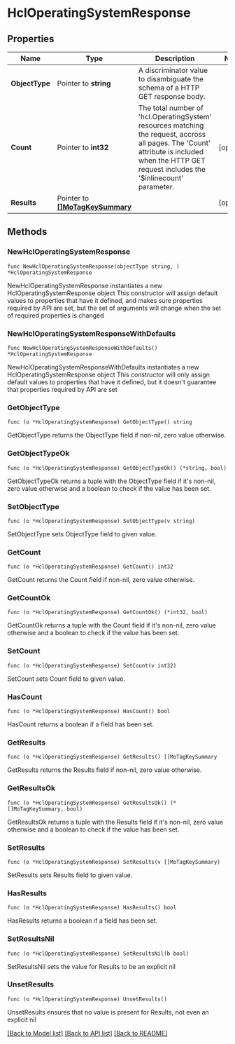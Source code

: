 # HclOperatingSystemResponse

## Properties

Name | Type | Description | Notes
------------ | ------------- | ------------- | -------------
**ObjectType** | Pointer to **string** | A discriminator value to disambiguate the schema of a HTTP GET response body. | 
**Count** | Pointer to **int32** | The total number of &#39;hcl.OperatingSystem&#39; resources matching the request, accross all pages. The &#39;Count&#39; attribute is included when the HTTP GET request includes the &#39;$inlinecount&#39; parameter. | [optional] 
**Results** | Pointer to [**[]MoTagKeySummary**](MoTagKeySummary.md) |  | [optional] 

## Methods

### NewHclOperatingSystemResponse

`func NewHclOperatingSystemResponse(objectType string, ) *HclOperatingSystemResponse`

NewHclOperatingSystemResponse instantiates a new HclOperatingSystemResponse object
This constructor will assign default values to properties that have it defined,
and makes sure properties required by API are set, but the set of arguments
will change when the set of required properties is changed

### NewHclOperatingSystemResponseWithDefaults

`func NewHclOperatingSystemResponseWithDefaults() *HclOperatingSystemResponse`

NewHclOperatingSystemResponseWithDefaults instantiates a new HclOperatingSystemResponse object
This constructor will only assign default values to properties that have it defined,
but it doesn't guarantee that properties required by API are set

### GetObjectType

`func (o *HclOperatingSystemResponse) GetObjectType() string`

GetObjectType returns the ObjectType field if non-nil, zero value otherwise.

### GetObjectTypeOk

`func (o *HclOperatingSystemResponse) GetObjectTypeOk() (*string, bool)`

GetObjectTypeOk returns a tuple with the ObjectType field if it's non-nil, zero value otherwise
and a boolean to check if the value has been set.

### SetObjectType

`func (o *HclOperatingSystemResponse) SetObjectType(v string)`

SetObjectType sets ObjectType field to given value.


### GetCount

`func (o *HclOperatingSystemResponse) GetCount() int32`

GetCount returns the Count field if non-nil, zero value otherwise.

### GetCountOk

`func (o *HclOperatingSystemResponse) GetCountOk() (*int32, bool)`

GetCountOk returns a tuple with the Count field if it's non-nil, zero value otherwise
and a boolean to check if the value has been set.

### SetCount

`func (o *HclOperatingSystemResponse) SetCount(v int32)`

SetCount sets Count field to given value.

### HasCount

`func (o *HclOperatingSystemResponse) HasCount() bool`

HasCount returns a boolean if a field has been set.

### GetResults

`func (o *HclOperatingSystemResponse) GetResults() []MoTagKeySummary`

GetResults returns the Results field if non-nil, zero value otherwise.

### GetResultsOk

`func (o *HclOperatingSystemResponse) GetResultsOk() (*[]MoTagKeySummary, bool)`

GetResultsOk returns a tuple with the Results field if it's non-nil, zero value otherwise
and a boolean to check if the value has been set.

### SetResults

`func (o *HclOperatingSystemResponse) SetResults(v []MoTagKeySummary)`

SetResults sets Results field to given value.

### HasResults

`func (o *HclOperatingSystemResponse) HasResults() bool`

HasResults returns a boolean if a field has been set.

### SetResultsNil

`func (o *HclOperatingSystemResponse) SetResultsNil(b bool)`

 SetResultsNil sets the value for Results to be an explicit nil

### UnsetResults
`func (o *HclOperatingSystemResponse) UnsetResults()`

UnsetResults ensures that no value is present for Results, not even an explicit nil

[[Back to Model list]](../README.md#documentation-for-models) [[Back to API list]](../README.md#documentation-for-api-endpoints) [[Back to README]](../README.md)


